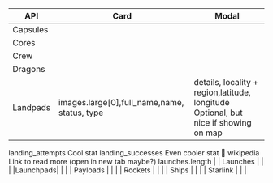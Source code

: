 |   API    |   Card   |   Modal  |
|----------|------------------------------|-------------------------|
| Capsules |  |  |
|   Cores  |  |  |
|   Crew   |  |  |
|  Dragons |  |  |
| Landpads | images.large[0],full_name,name, status, type | details, locality + region,latitude, longitude	Optional, but nice if showing on map
landing_attempts	Cool stat
landing_successes	Even cooler stat 💪
wikipedia	Link to read more (open in new tab maybe?)
launches.length  |
| Launches |  |  |
|Launchpads|  |  |
| Payloads |  |  |
|  Rockets |  |  |
|   Ships  |  |  |
| Starlink |  |  |